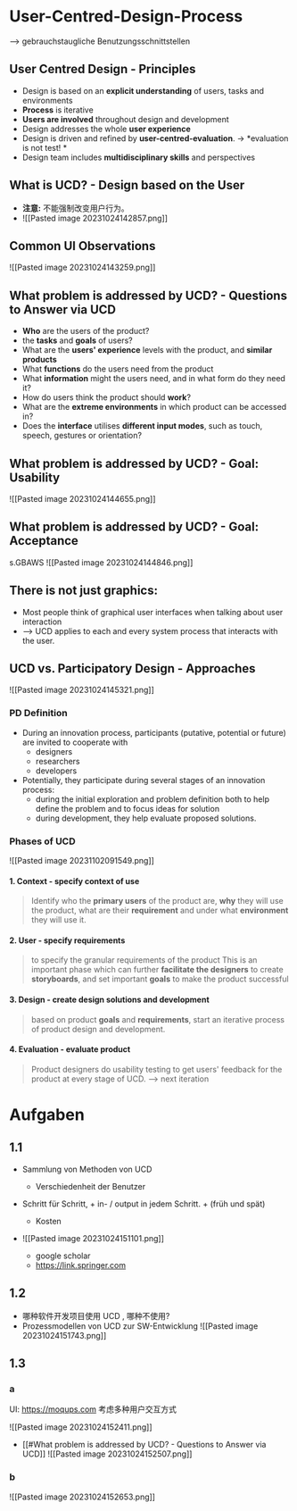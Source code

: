 # User-Centred-Design-Process
--> gebrauchstaugliche Benutzungsschnittstellen

## User Centred Design - Principles
- Design is based on an **explicit understanding** of users, tasks and environments
- **Process** is iterative
- **Users are involved** throughout design and development
- Design addresses the whole **user experience**
- Design is driven and refined by **user-centred-evaluation**. -> *evaluation is not test! *
- Design team includes **multidisciplinary skills** and perspectives

## What is UCD? - Design based on the User
- **注意:** 不能强制改变用户行为。
- ![[Pasted image 20231024142857.png]]

## Common UI Observations
![[Pasted image 20231024143259.png]]

## What problem is addressed by UCD? - Questions to Answer via UCD
- **Who** are the users of the product?
- the **tasks** and **goals** of users?
- What are the **users' experience** levels with the product, and **similar products**
- What **functions** do the users need from the product
- What **information** might the users need, and in what form do they need it?
- How do users think the product should **work**?
- What are the **extreme environments** in which product can be accessed in?
- Does the **interface** utilises **different input modes**, such as touch, speech, gestures or orientation?

## What problem is addressed by UCD? - Goal: Usability
![[Pasted image 20231024144655.png]]

## What problem is addressed by UCD? - Goal: Acceptance
s.GBAWS
![[Pasted image 20231024144846.png]]

## There is not just graphics:
- Most people think of graphical user interfaces when talking about user interaction
- --> UCD applies to each and every system process that interacts with the user.

## UCD vs. Participatory Design - Approaches
![[Pasted image 20231024145321.png]]

### PD Definition
- During an innovation process, participants (putative, potential or future) are invited to cooperate with 
	- designers
	- researchers
	- developers
- Potentially, they participate during several stages of an innovation process:
	- during the initial exploration and problem definition both to help define the problem and to focus ideas for solution
	- during development, they help evaluate proposed solutions.

### Phases of UCD
![[Pasted image 20231102091549.png]]
#### 1. Context - specify context of use
> Identify who the **primary users** of the product are, **why** they will use the product, what are their **requirement** and under what **environment** they will use it.

#### 2. User - specify requirements
> to specify the granular requirements of the product
> This is an important phase which can further **facilitate the designers** to create **storyboards**, and set important **goals** to make the product successful

#### 3. Design - create design solutions and development
> based on product **goals** and **requirements**, start an iterative process of product design and development.

#### 4. Evaluation - evaluate product
> Product designers do usability testing to get users' feedback for the product at every stage of UCD.
> --> next iteration

# Aufgaben
## 1.1
- Sammlung von Methoden von UCD
	- Verschiedenheit der Benutzer
- Schritt für Schritt, + in- / output in jedem Schritt. + (früh und spät)
	- Kosten 

- ![[Pasted image 20231024151101.png]]
	- google scholar
	- https://link.springer.com

## 1.2
- 哪种软件开发项目使用 UCD , 哪种不使用?
- Prozessmodellen von UCD zur SW-Entwicklung
![[Pasted image 20231024151743.png]]

## 1.3
### a
UI: https://moqups.com
考虑多种用户交互方式

![[Pasted image 20231024152411.png]]
- [[#What problem is addressed by UCD? - Questions to Answer via UCD]]
![[Pasted image 20231024152507.png]]

### b
![[Pasted image 20231024152653.png]]



























